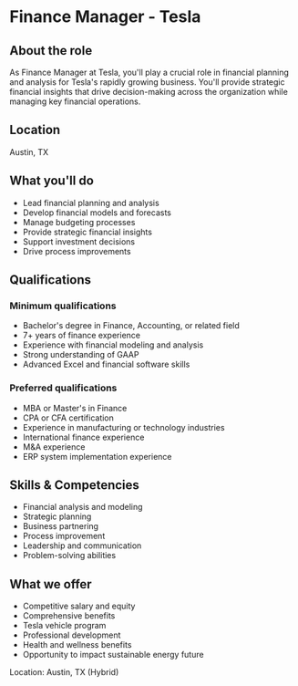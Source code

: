 # Finance Manager - Tesla

## About the role
As Finance Manager at Tesla, you'll play a crucial role in financial planning and analysis for Tesla's rapidly growing business. You'll provide strategic financial insights that drive decision-making across the organization while managing key financial operations.

## Location
Austin, TX

## What you'll do
- Lead financial planning and analysis
- Develop financial models and forecasts
- Manage budgeting processes
- Provide strategic financial insights
- Support investment decisions
- Drive process improvements

## Qualifications
### Minimum qualifications
- Bachelor's degree in Finance, Accounting, or related field
- 7+ years of finance experience
- Experience with financial modeling and analysis
- Strong understanding of GAAP
- Advanced Excel and financial software skills

### Preferred qualifications
- MBA or Master's in Finance
- CPA or CFA certification
- Experience in manufacturing or technology industries
- International finance experience
- M&A experience
- ERP system implementation experience

## Skills & Competencies
- Financial analysis and modeling
- Strategic planning
- Business partnering
- Process improvement
- Leadership and communication
- Problem-solving abilities

## What we offer
- Competitive salary and equity
- Comprehensive benefits
- Tesla vehicle program
- Professional development
- Health and wellness benefits
- Opportunity to impact sustainable energy future

Location: Austin, TX (Hybrid)
